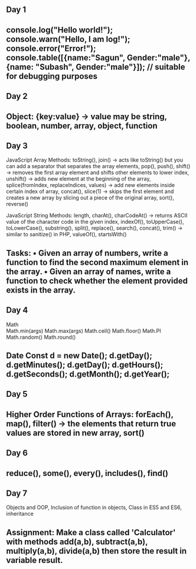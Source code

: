 Day 1
------------------------------------------------------------------------------------
console.log("Hello world!");
console.warn("Hello, I am log!");
console.error("Error!");
console.table([{name:"Sagun", Gender:"male"}, {name: "Subash", Gender:"male"}]); // suitable for debugging purposes
------------------------------------------------------------------------------------
Day 2
------------------------------------------------------------------------------------
Object: {key:value} -> value may be string, boolean, number, array, object, function
------------------------------------------------------------------------------------
Day 3
------------------------------------------------------------------------------------
JavaScript Array Methods: toString(), join() -> acts like toString() but you can add a separator that separates the array elements, pop(), push(), shift() -> removes the first array element and shifts other elements to lower index, unshift() -> adds new element at the beginning of the array, splice(fromIndex, replaceIndices, values) -> add new elements inside certain index of array, concat(), slice(1) -> skips the first element and creates a new array by slicing out a piece of the original array, sort(), reverse()

JavaScript String Methods: length, charAt(), charCodeAt() -> returns ASCII value of the character code in the given index, indexOf(), toUpperCase(), toLowerCase(), substring(), split(), replace(), search(), concat(), trim() -> similar to sanitize() in PHP, valueOf(), startsWith()

Tasks:
	• Given an array of numbers, write a function to find the second maximum element in the array.
	• Given an array of names, write a function to check whether the element provided exists in the array.
------------------------------------------------------------------------------------
Day 4
------------------------------------------------------------------------------------
Math	
Math.min(args)
Math.max(args)
Math.ceil()
Math.floor()
Math.PI
Math.random()
Math.round()	

Date
Const d = new Date();
d.getDay();
d.getMinutes();
d.getDay();
d.getHours();
d.getSeconds();
d.getMonth();
d.getYear();
------------------------------------------------------------------------------------
Day 5
------------------------------------------------------------------------------------
Higher Order Functions of Arrays:
forEach(), map(), filter() -> the elements that return true values are stored in new array, sort()
------------------------------------------------------------------------------------
Day 6
------------------------------------------------------------------------------------
reduce(), some(), every(), includes(), find()
------------------------------------------------------------------------------------
Day 7
------------------------------------------------------------------------------------
Objects and OOP, Inclusion of function in objects, Class in ES5 and ES6, inheritance 

Assignment:
Make a class called 'Calculator' with methods add(a,b), subtract(a,b), multiply(a,b), divide(a,b) then store the result in variable result.
------------------------------------------------------------------------------------
